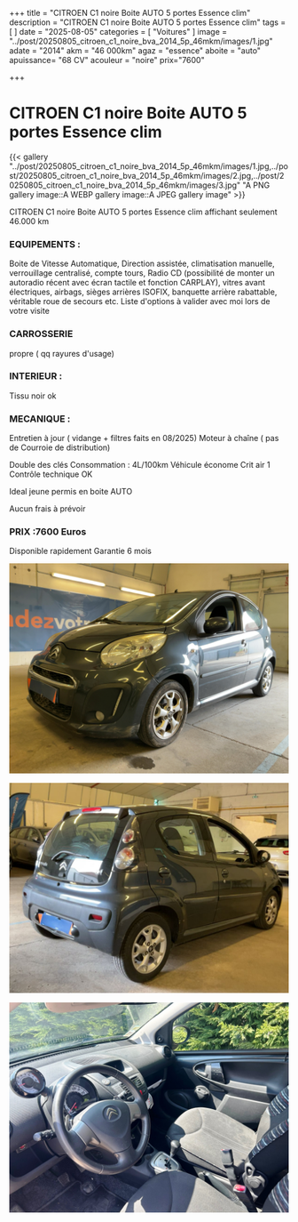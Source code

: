 +++
title = "CITROEN C1 noire Boite AUTO 5 portes Essence clim"
description = "CITROEN C1 noire Boite AUTO 5 portes Essence clim"
tags = [
]
date = "2025-08-05"
categories = [
    "Voitures"
]
image = "../post/20250805_citroen_c1_noire_bva_2014_5p_46mkm/images/1.jpg"
adate = "2014"
akm = "46 000km"
agaz = "essence"
aboite = "auto"
apuissance= "68 CV"
acouleur = "noire"
prix="7600"

+++

# CITROEN C1 noire Boite AUTO 5 portes Essence clim

{{< gallery  "../post/20250805_citroen_c1_noire_bva_2014_5p_46mkm/images/1.jpg,../post/20250805_citroen_c1_noire_bva_2014_5p_46mkm/images/2.jpg,../post/20250805_citroen_c1_noire_bva_2014_5p_46mkm/images/3.jpg" "A PNG gallery image::A WEBP gallery image::A JPEG gallery image" >}}
 


CITROEN C1 noire Boite AUTO 5 portes Essence clim affichant seulement 46.000 km 


### EQUIPEMENTS :
Boite de Vitesse Automatique, Direction assistée, climatisation manuelle, verrouillage centralisé, compte tours, Radio CD (possibilité de monter un autoradio récent avec écran tactile et fonction CARPLAY), vitres avant électriques, airbags, sièges arrières ISOFIX, banquette arrière rabattable, véritable roue de secours etc.
Liste d'options à valider avec moi lors de votre visite


### CARROSSERIE 
propre ( qq rayures d'usage)


### INTERIEUR :
Tissu noir ok

### MECANIQUE :
Entretien à jour ( vidange + filtres faits en 08/2025)
Moteur à chaîne ( pas de Courroie de distribution)



Double des clés
Consommation : 4L/100km
Véhicule économe
Crit air 1
Contrôle technique OK 

Ideal jeune permis en boite AUTO


Aucun frais à prévoir


### PRIX :7600 Euros

Disponible rapidement
Garantie 6 mois

<!-- more -->


![](images/1.jpg)

![](images/2.jpg)

![](images/3.jpg)

